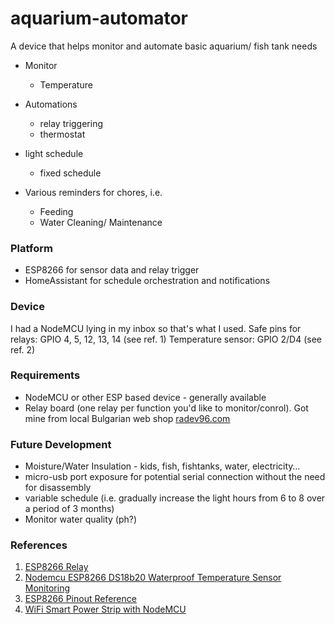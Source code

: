 # aquarium-automator
A device that helps monitor and automate basic aquarium/ fish tank needs


- Monitor
  - Temperature

- Automations
  - relay triggering
  - thermostat
- light schedule
  - fixed schedule
- Various reminders for chores, i.e.
  - Feeding
  - Water Cleaning/ Maintenance
  
### Platform ###
- ESP8266 for sensor data and relay trigger
- HomeAssistant for schedule orchestration and notifications

### Device ###
I had a NodeMCU lying in my inbox so that's what I used.
Safe pins for relays: GPIO 4, 5, 12, 13, 14 (see ref. 1)
Temperature sensor: GPIO 2/D4 (see ref. 2)

### Requirements ###
- NodeMCU or other ESP based device - generally available
- Relay board (one relay per function you'd like to monitor/conrol). Got mine from local Bulgarian web shop [radev96.com](https://radev96.com)

### Future Development ###
- Moisture/Water Insulation - kids, fish, fishtanks, water, electricity…
- micro-usb port exposure for potential serial connection without the need for disassembly
- variable schedule (i.e. gradually increase the light hours from 6 to 8 over a period of 3 months)
- Monitor water quality (ph?)

### References ###
1. [ESP8266 Relay](https://randomnerdtutorials.com/esp8266-relay-module-ac-web-server/)
2. [Nodemcu ESP8266 DS18b20 Waterproof Temperature Sensor Monitoring](https://www.electroniclinic.com/nodemcu-esp8266-ds18b20-waterproof-temperature-sensor-monitoring/)
3. [ESP8266 Pinout Reference](https://randomnerdtutorials.com/esp8266-pinout-reference-gpios/)
4. [WiFi Smart Power Strip with NodeMCU](https://www.instructables.com/WiFi-Smart-Power-Strip-With-NodeMCU/)
